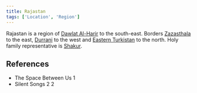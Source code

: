 ```yaml
---
title: Rajastan
tags: ['Location', 'Region']
---
```

Rajastan is a region of [Dawlat Al-Harir](wiki/Dawlat%20al-harir.md) to the south-east. Borders [Zazasthala](wiki/zazasthala.md) to the east, [Durrani](wiki/durrani.md) to the west and [Eastern Turkistan](wiki/eastern-turkistan.md) to the north. Holy family representative is [Shakur](wiki/shakur.md).

## References
- The Space Between Us 1
- Silent Songs 2
2
